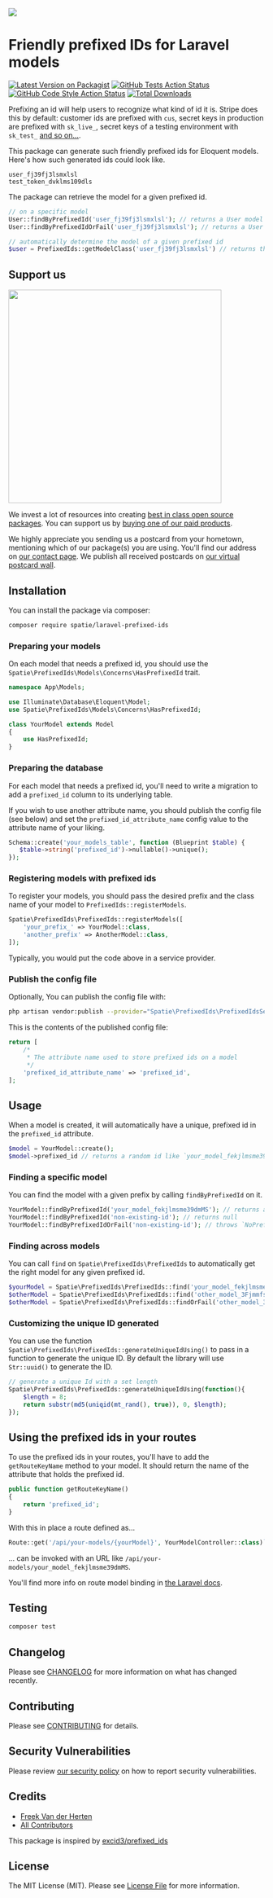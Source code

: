 
[<img src="https://github-ads.s3.eu-central-1.amazonaws.com/support-ukraine.svg?t=1" />](https://supportukrainenow.org)

# Friendly prefixed IDs for Laravel models

[![Latest Version on Packagist](https://img.shields.io/packagist/v/spatie/laravel-prefixed-ids.svg?style=flat-square)](https://packagist.org/packages/spatie/laravel-prefixed-ids)
[![GitHub Tests Action Status](https://img.shields.io/github/workflow/status/spatie/laravel-prefixed-ids/run-tests?label=tests)](https://github.com/spatie/laravel-prefixed-ids/actions?query=workflow%3ATests+branch%3Amaster)
[![GitHub Code Style Action Status](https://img.shields.io/github/workflow/status/spatie/laravel-prefixed-ids/Check%20&%20fix%20styling?label=code%20style)](https://github.com/spatie/laravel-prefixed-ids/actions?query=workflow%3A"Check+%26+fix+styling"+branch%3Amaster)
[![Total Downloads](https://img.shields.io/packagist/dt/spatie/laravel-prefixed-ids.svg?style=flat-square)](https://packagist.org/packages/spatie/laravel-prefixed-ids)

Prefixing an id will help users to recognize what kind of id it is. Stripe does this by default: customer ids are prefixed with `cus`, secret keys in production are prefixed with `sk_live_`, secret keys of a testing environment with `sk_test_` [and so on...](https://gist.github.com/fnky/76f533366f75cf75802c8052b577e2a5).

This package can generate such friendly prefixed ids for Eloquent models. Here's how such generated ids could look like.

```
user_fj39fj3lsmxlsl
test_token_dvklms109dls
```

The package can retrieve the model for a given prefixed id.

```php
// on a specific model
User::findByPrefixedId('user_fj39fj3lsmxlsl'); // returns a User model or `null`
User::findByPrefixedIdOrFail('user_fj39fj3lsmxlsl'); // returns a User model or throws `NoPrefixedModelFound`

// automatically determine the model of a given prefixed id
$user = PrefixedIds::getModelClass('user_fj39fj3lsmxlsl') // returns the right model for the id or `null`;
```

## Support us

[<img src="https://github-ads.s3.eu-central-1.amazonaws.com/laravel-prefixed-ids.jpg?t=1" width="419px" />](https://spatie.be/github-ad-click/laravel-prefixed-ids)

We invest a lot of resources into creating [best in class open source packages](https://spatie.be/open-source). You can support us by [buying one of our paid products](https://spatie.be/open-source/support-us).

We highly appreciate you sending us a postcard from your hometown, mentioning which of our package(s) you are using. You'll find our address on [our contact page](https://spatie.be/about-us). We publish all received postcards on [our virtual postcard wall](https://spatie.be/open-source/postcards).

## Installation

You can install the package via composer:

```bash
composer require spatie/laravel-prefixed-ids
```

### Preparing your models

On each model that needs a prefixed id, you should use the `Spatie\PrefixedIds\Models\Concerns\HasPrefixedId` trait.

```php
namespace App\Models;

use Illuminate\Database\Eloquent\Model;
use Spatie\PrefixedIds\Models\Concerns\HasPrefixedId;

class YourModel extends Model
{
    use HasPrefixedId;
}
```

### Preparing the database

For each model that needs a prefixed id, you'll need to write a migration to add a `prefixed_id` column to its underlying table.

If you wish to use another attribute name, you should publish the config file (see below) and set the `prefixed_id_attribute_name` config value to the attribute name of your liking.

```php
Schema::create('your_models_table', function (Blueprint $table) {
   $table->string('prefixed_id')->nullable()->unique();
});
```

### Registering models with prefixed ids

To register your models, you should pass the desired prefix and the class name of your model to `PrefixedIds::registerModels`.

```php
Spatie\PrefixedIds\PrefixedIds::registerModels([
    'your_prefix_' => YourModel::class,
    'another_prefix' => AnotherModel::class,
]);
```

Typically, you would put the code above in a service provider.

### Publish the config file

Optionally, You can publish the config file with:

```bash
php artisan vendor:publish --provider="Spatie\PrefixedIds\PrefixedIdsServiceProvider" --tag="prefixed-ids-config"
```

This is the contents of the published config file:

```php
return [
    /*
     * The attribute name used to store prefixed ids on a model
     */
    'prefixed_id_attribute_name' => 'prefixed_id',
];
```

## Usage

When a model is created, it will automatically have a unique, prefixed id in the `prefixed_id` attribute.

```php
$model = YourModel::create();
$model->prefixed_id // returns a random id like `your_model_fekjlmsme39dmMS`
```

### Finding a specific model

You can find the model with a given prefix by calling `findByPrefixedId` on it.

```php
YourModel::findByPrefixedId('your_model_fekjlmsme39dmMS'); // returns an instance of `YourModel`
YourModel::findByPrefixedId('non-existing-id'); // returns null
YourModel::findByPrefixedIdOrFail('non-existing-id'); // throws `NoPrefixedModelFound`
```

### Finding across models

You can call `find` on `Spatie\PrefixedIds\PrefixedIds` to automatically get the right model for any given prefixed id.

```php
$yourModel = Spatie\PrefixedIds\PrefixedIds::find('your_model_fekjlmsme39dmMS'); // returns an instance of `YourModel` or `null`
$otherModel = Spatie\PrefixedIds\PrefixedIds::find('other_model_3Fjmmfsmls'); // returns an instance of `OtherModel` or `null`
$otherModel = Spatie\PrefixedIds\PrefixedIds::findOrFail('other_model_3Fjmmfsmls'); // returns an instance of `OtherModel` or throws `NoPrefixedModelFound`
```

### Customizing the unique ID generated

You can use the function `Spatie\PrefixedIds\PrefixedIds::generateUniqueIdUsing()` to pass in a function to generate the unique ID.  By default the library will use `Str::uuid()` to generate the ID.

```php
// generate a unique Id with a set length
Spatie\PrefixedIds\PrefixedIds::generateUniqueIdUsing(function(){
    $length = 8;
    return substr(md5(uniqid(mt_rand(), true)), 0, $length);
});
```

## Using the prefixed ids in your routes

To use the prefixed ids in your routes, you'll have to add the `getRouteKeyName` method to your model. It should return the name of the attribute that holds the prefixed id.

```php
public function getRouteKeyName()
{
    return 'prefixed_id';
}
```

With this in place a route defined as...

```php
Route::get('/api/your-models/{yourModel}', YourModelController::class)`
```

... can be invoked with an URL like `/api/your-models/your_model_fekjlmsme39dmMS`.

You'll find more info on route model binding in [the Laravel docs](https://laravel.com/docs/master/routing#route-model-binding).

## Testing

```bash
composer test
```

## Changelog

Please see [CHANGELOG](CHANGELOG.md) for more information on what has changed recently.

## Contributing

Please see [CONTRIBUTING](.github/CONTRIBUTING.md) for details.

## Security Vulnerabilities

Please review [our security policy](../../security/policy) on how to report security vulnerabilities.

## Credits

- [Freek Van der Herten](https://github.com/freekmurze)
- [All Contributors](../../contributors)

This package is inspired by [excid3/prefixed_ids](https://github.com/excid3/prefixed_ids)

## License

The MIT License (MIT). Please see [License File](LICENSE.md) for more information.
